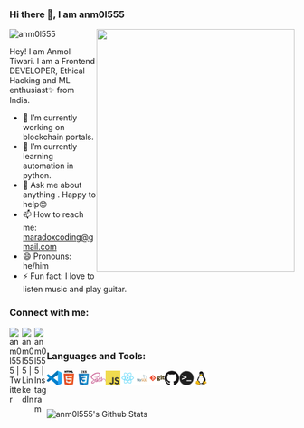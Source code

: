 ### Hi there 👋, I am anm0l555
<img align="right" src="https://media.giphy.com/media/l0IyeheChYxx2byDu/giphy.gif" height="430" width="350">
<p align="left"> <img src="https://komarev.com/ghpvc/?username=anm0l555&label=Views&color=blue&style=plastic" alt="anm0l555" /> </p>

Hey! I am Anmol Tiwari. I am a Frontend DEVELOPER, Ethical Hacking and ML enthusiast✨ from India.


- 🔭 I’m currently working on blockchain portals.
- 🌱 I’m currently learning automation in python.
- 💬 Ask me about anything . Happy to help😊
- 📫 How to reach me: maradoxcoding@gmail.com
- 😄 Pronouns: he/him
- ⚡ Fun fact: I love to listen music and play guitar.


### Connect with me:

[<img align="left" alt="anm0l555 | Twitter" width="22px" src="https://cdn.jsdelivr.net/npm/simple-icons@v3/icons/twitter.svg" />][twitter]
[<img align="left" alt="anm0l555 | LinkedIn" width="22px" src="https://cdn.jsdelivr.net/npm/simple-icons@v3/icons/linkedin.svg" />][linkedin]
[<img align="left" alt="anm0l555 | Instagram" width="22px" src="https://cdn.jsdelivr.net/npm/simple-icons@v3/icons/instagram.svg" />][instagram]

<br />



### Languages and Tools:

<img align="left" alt="Visual Studio Code" width="26px" src="https://raw.githubusercontent.com/github/explore/80688e429a7d4ef2fca1e82350fe8e3517d3494d/topics/visual-studio-code/visual-studio-code.png" />
<img align="left" alt="HTML5" width="26px" src="https://raw.githubusercontent.com/github/explore/80688e429a7d4ef2fca1e82350fe8e3517d3494d/topics/html/html.png" />
<img align="left" alt="CSS3" width="26px" src="https://raw.githubusercontent.com/github/explore/80688e429a7d4ef2fca1e82350fe8e3517d3494d/topics/css/css.png" />
<img align="left" alt="Sass" width="26px" src="https://raw.githubusercontent.com/github/explore/80688e429a7d4ef2fca1e82350fe8e3517d3494d/topics/sass/sass.png" />
<img align="left" alt="JavaScript" width="26px" src="https://raw.githubusercontent.com/github/explore/80688e429a7d4ef2fca1e82350fe8e3517d3494d/topics/javascript/javascript.png" />
<img align="left" alt="React" width="26px" src="https://raw.githubusercontent.com/github/explore/80688e429a7d4ef2fca1e82350fe8e3517d3494d/topics/react/react.png" />
<img align="left" alt="MySQL" width="26px" src="https://raw.githubusercontent.com/github/explore/80688e429a7d4ef2fca1e82350fe8e3517d3494d/topics/mysql/mysql.png" />
<img align="left" alt="Git" width="26px" src="https://raw.githubusercontent.com/github/explore/80688e429a7d4ef2fca1e82350fe8e3517d3494d/topics/git/git.png" />
<img align="left" alt="GitHub" width="26px" src="https://raw.githubusercontent.com/github/explore/78df643247d429f6cc873026c0622819ad797942/topics/github/github.png" />
<img align="left" alt="Terminal" width="26px" src="https://raw.githubusercontent.com/github/explore/80688e429a7d4ef2fca1e82350fe8e3517d3494d/topics/terminal/terminal.png" />
<img align="left" alt="Terminal" width="26px" src="https://raw.githubusercontent.com/github/explore/80688e429a7d4ef2fca1e82350fe8e3517d3494d/topics/linux/linux.png" />

<br />
<br />

[twitter]: https://twitter.com/Anmol30777677
[instagram]: https://www.instagram.com/anm0l1502/
[linkedin]: https://www.linkedin.com/in/anmol-tiwari-182b77192/

<br />
<br />
<!-- <br /> -->

<img align="left" alt="anm0l555's Github Stats" src="https://github-readme-stats.vercel.app/api?username=anm0l555&show_icons=true&theme=radical&count_private=true" />


<!-- [![Anurag's GitHub stats](https://github-readme-stats.vercel.app/api?username=anm0l555)](https://github.com/anm0l555/github-readme-stats)
 -->
